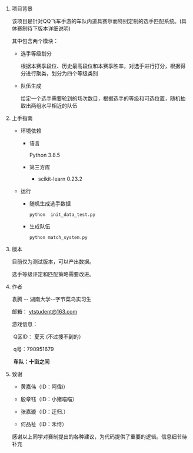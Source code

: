 1. 项目背景

   该项目是针对QQ飞车手游的车队内道具赛尔而特别定制的选手匹配系统。(具体赛制待下版本详细说明)

   其中包含两个模块：

   * 选手等级划分

     根据本赛季段位、历史最高段位和本赛季胜率，对选手进行打分，根据得分进行聚类，划分为四个等级类别

   * 队伍生成

     给定一个选手需要轮到的场次数目，根据选手的等级和可选位置，随机抽取出两组水平相近的队伍

2. 上手指南

   * 环境依赖

     * 语言

       Python 3.8.5

     * 第三方库
       * scikit-learn    0.23.2

   * 运行

     * 随机生成选手数据

       `python  init_data_test.py`

     * 生成队伍

       `python match_system.py`

3. 版本

   目前仅为测试版本，可以产出数据。

   选手等级评定和匹配策略需要改进。

4. 作者

   袁腾 -- 湖南大学--字节菜鸟实习生

   邮箱： ytstudent@163.com

   游戏信息：

   ​	Q区ID： 夏天     (不过搜不到的）

   ​	q号：790951679

   ​	**车队：十亩之间**

5. 致谢

   * 黄嘉伟（ID：阿偉i）

   * 殷章钰（ID：小猪喵喵）

   * 张嘉璇（ID：迂归.）

   * 何品祉（ID：禾恃）

   感谢以上同学对赛制提出的各种建议，为代码提供了重要的逻辑。信息细节待补充

   

